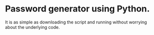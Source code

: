 # Password generator using Python.
It is as simple as downloading the script and running without worrying about the underlying code.
